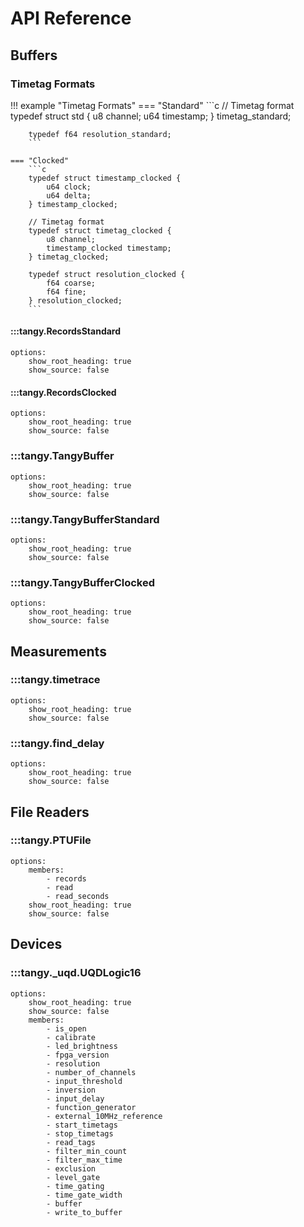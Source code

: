 # API Reference

## Buffers

### Timetag Formats
!!! example "Timetag Formats"
    === "Standard"
        ```c
        // Timetag format
        typedef struct std {
            u8 channel;
            u64 timestamp;
        } timetag_standard;

        typedef f64 resolution_standard;
        ```

    === "Clocked"
        ```c
        typedef struct timestamp_clocked {
            u64 clock;
            u64 delta;
        } timestamp_clocked;

        // Timetag format
        typedef struct timetag_clocked {
            u8 channel;
            timestamp_clocked timestamp;
        } timetag_clocked;

        typedef struct resolution_clocked {
            f64 coarse;
            f64 fine;
        } resolution_clocked;
        ```

#### :::tangy.RecordsStandard
    options:
        show_root_heading: true
        show_source: false

#### :::tangy.RecordsClocked
    options:
        show_root_heading: true
        show_source: false

### :::tangy.TangyBuffer
    options:
        show_root_heading: true
        show_source: false

### :::tangy.TangyBufferStandard
    options:
        show_root_heading: true
        show_source: false

### :::tangy.TangyBufferClocked
    options:
        show_root_heading: true
        show_source: false

## Measurements
### :::tangy.timetrace
    options:
        show_root_heading: true
        show_source: false

### :::tangy.find_delay
    options:
        show_root_heading: true
        show_source: false

## File Readers
### :::tangy.PTUFile
    options:
        members:
            - records
            - read
            - read_seconds
        show_root_heading: true
        show_source: false

## Devices
### :::tangy._uqd.UQDLogic16
    options:
        show_root_heading: true
        show_source: false
        members:
            - is_open
            - calibrate
            - led_brightness
            - fpga_version
            - resolution
            - number_of_channels
            - input_threshold
            - inversion
            - input_delay
            - function_generator
            - external_10MHz_reference
            - start_timetags
            - stop_timetags
            - read_tags
            - filter_min_count
            - filter_max_time
            - exclusion
            - level_gate
            - time_gating
            - time_gate_width
            - buffer
            - write_to_buffer

